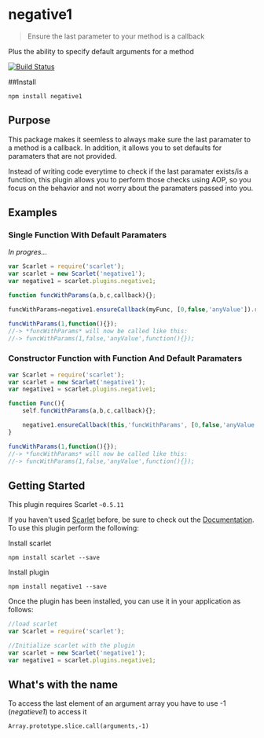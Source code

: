 negative1
======================

> Ensure the last parameter to your method is a callback

Plus the ability to specify default arguments for a method

[![Build Status](https://travis-ci.org/tjchaplin/negative1.png?branch=master)](https://travis-ci.org/tjchaplin/negative1)

##Install

  `npm install negative1`

## Purpose

This package makes it seemless to always make sure the last paramater to a method is a callback.  In addition, it allows you to set defaults for paramaters that are not provided.

Instead of writing code everytime to check if the last paramater exists/is a function, this plugin allows you to perform those checks using AOP, so you focus on the behavior and not worry about the paramaters passed into you.

## Examples

### Single Function With Default Paramaters
*In progres...*

```javascript
var Scarlet = require('scarlet');
var scarlet = new Scarlet('negative1');
var negative1 = scarlet.plugins.negative1;

function funcWithParams(a,b,c,callback){};

funcWithParams=negative1.ensureCallback(myFunc, [0,false,'anyValue']).resolve();

funcWithParams(1,function(){});
//-> *funcWithParams* will now be called like this:
//-> funcWithParams(1,false,'anyValue',function(){});
```

### Constructor Function with Function And Default Paramaters

```javascript
var Scarlet = require('scarlet');
var scarlet = new Scarlet('negative1');
var negative1 = scarlet.plugins.negative1;

function Func(){
	self.funcWithParams(a,b,c,callback){};

	negative1.ensureCallback(this,'funcWithParams', [0,false,'anyValue'])
}

funcWithParams(1,function(){});
//-> *funcWithParams* will now be called like this:
//-> funcWithParams(1,false,'anyValue',function(){});
```

## Getting Started
This plugin requires Scarlet `~0.5.11`

If you haven't used [Scarlet](https://github.com/scarletjs/scarlet) before, be sure to check out the [Documentation](https://github.com/scarletjs/scarlet).  To use this plugin perform the following:

Install scarlet
```shell
npm install scarlet --save
```

Install plugin
```shell
npm install negative1 --save
```

Once the plugin has been installed, you can use it in your application as follows:

```js
//load scarlet
var Scarlet = require('scarlet');

//Initialize scarlet with the plugin
var scarlet = new Scarlet('negative1');
var negative1 = scarlet.plugins.negative1;
```

## What's with the name

To access the last element of an argument array you have to use -1 (*negatieve1*) to access it
```
Array.prototype.slice.call(arguments,-1)
```
